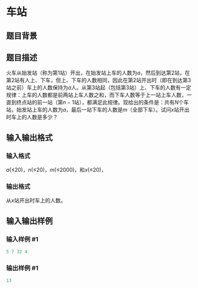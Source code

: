 # 车站

## 题目背景

## 题目描述

火车从始发站（称为第$1$站）开出，在始发站上车的人数为$a$，然后到达第$2$站，在第$2$站有人上、下车，但上、下车的人数相同，因此在第$2$站开出时（即在到达第$3$站之前）车上的人数保持为$a$人。从第$3$站起（包括第$3$站）上、下车的人数有一定规律：上车的人数都是前两站上车人数之和，而下车人数等于上一站上车人数，一直到终点站的前一站（第$n-1$站），都满足此规律。现给出的条件是：共有$N$个车站，始发站上车的人数为$a$，最后一站下车的人数是$m$（全部下车）。试问$x$站开出时车上的人数是多少？

## 输入输出格式

### 输入格式

$a$(≤20)，$n$(≤20)，$m$(≤2000)，和$x$(≤20)，

### 输出格式

从$x$站开出时车上的人数。

## 输入输出样例

### 输入样例 #1

```cpp
5 7 32 4

```
### 输出样例 #1

```cpp
13

```
